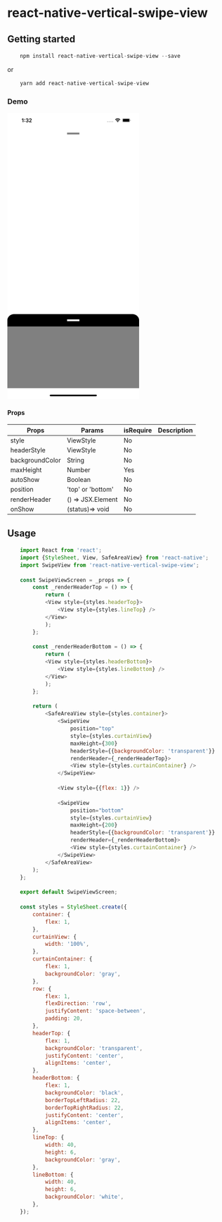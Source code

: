 # react-native-vertical-swipe-view

## Getting started
```js
    npm install react-native-vertical-swipe-view --save
```
or
```js
    yarn add react-native-vertical-swipe-view
```

### Demo
![](https://github.com/hoaphantn7604/file-upload/blob/master/document/swipeview/demo.png)

#### Props
| Props              | Params               | isRequire | Description      |
| ------------------ | -------------------- | --------- | ---------------- |
| style              | ViewStyle            | No        |                  |
| headerStyle        | ViewStyle            | No        |                  |
| backgroundColor    | String               | No        |                  |
| maxHeight          | Number               | Yes       |                  |
| autoShow           | Boolean              | No        |                  |
| position           | 'top' or 'bottom'    | No        |                  |
| renderHeader       | () => JSX.Element    | No        |                  |
| onShow             | (status)=> void      | No        |                  |


## Usage
```javascript
    import React from 'react';
    import {StyleSheet, View, SafeAreaView} from 'react-native';
    import SwipeView from 'react-native-vertical-swipe-view';

    const SwipeViewScreen = _props => {
        const _renderHeaderTop = () => {
            return (
            <View style={styles.headerTop}>
                <View style={styles.lineTop} />
            </View>
            );
        };

        const _renderHeaderBottom = () => {
            return (
            <View style={styles.headerBottom}>
                <View style={styles.lineBottom} />
            </View>
            );
        };

        return (
            <SafeAreaView style={styles.container}>
                <SwipeView
                    position="top"
                    style={styles.curtainView}
                    maxHeight={300}
                    headerStyle={{backgroundColor: 'transparent'}}
                    renderHeader={_renderHeaderTop}>
                    <View style={styles.curtainContainer} />
                </SwipeView>

                <View style={{flex: 1}} />

                <SwipeView
                    position="bottom"
                    style={styles.curtainView}
                    maxHeight={200}
                    headerStyle={{backgroundColor: 'transparent'}}
                    renderHeader={_renderHeaderBottom}>
                    <View style={styles.curtainContainer} />
                </SwipeView>
            </SafeAreaView>
        );
    };

    export default SwipeViewScreen;

    const styles = StyleSheet.create({
        container: {
            flex: 1,
        },
        curtainView: {
            width: '100%',
        },
        curtainContainer: {
            flex: 1,
            backgroundColor: 'gray',
        },
        row: {
            flex: 1,
            flexDirection: 'row',
            justifyContent: 'space-between',
            padding: 20,
        },
        headerTop: {
            flex: 1,
            backgroundColor: 'transparent',
            justifyContent: 'center',
            alignItems: 'center',
        },
        headerBottom: {
            flex: 1,
            backgroundColor: 'black',
            borderTopLeftRadius: 22,
            borderTopRightRadius: 22,
            justifyContent: 'center',
            alignItems: 'center',
        },
        lineTop: {
            width: 40,
            height: 6,
            backgroundColor: 'gray',
        },
        lineBottom: {
            width: 40,
            height: 6,
            backgroundColor: 'white',
        },
    });
```
